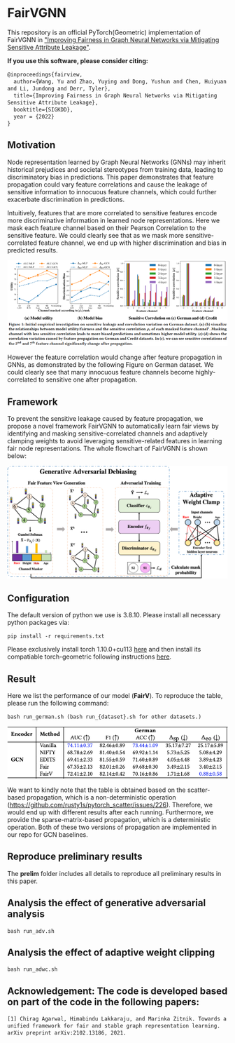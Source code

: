 # FairVGNN
This repository is an official PyTorch(Geometric) implementation of FairVGNN in ["Improving Fairness in Graph Neural Networks via Mitigating Sensitive Attribute Leakage"](https://arxiv.org/abs/2206.03426).

**If you use this software, please consider citing:**
```linux
@inproceedings{fairview,
  author={Wang, Yu and Zhao, Yuying and Dong, Yushun and Chen, Huiyuan and Li, Jundong and Derr, Tyler},
  title={Improving Fairness in Graph Neural Networks via Mitigating Sensitive Attribute Leakage},
  booktitle={SIGKDD},
  year = {2022}
}
```

## Motivation
Node representation learned by Graph Neural Networks (GNNs) may inherit historical prejudices and societal stereotypes from training data, leading to discriminatory bias in predictions. This paper demonstrates that feature propagation could vary feature correlations and cause the leakage of sensitive information to innocuous feature channels, which could further exacerbate discrimination in predictions.

Intuitively, features that are more correlated to sensitive features encode more discriminative information in learned node representations. Here we mask each feature channel based on their Pearson Correlation to the sensitive feature. We could clearly see that as we mask more sensitive-correlated feature channel, we end up with higher discrimination and bias in predicted results.

![](img/prelim_analysis.png)

However the feature correlation would change after feature propagation in GNNs, as demonstrated by the following Figure on German dataset. We could clearly see that many innocuous feature channels become highly-correlated to sensitive one after propagation.


## Framework
To prevent the sensitive leakage caused by feature propagation, we propose a novel framework FairVGNN to automatically learn fair views by identifying and masking sensitive-correlated channels and adaptively clamping weights to avoid leveraging sensitive-related features in learning fair node representations. The whole flowchart of FairVGNN is shown below:

![](img/fairvgnn.png)


## Configuration
The default version of python we use is 3.8.10. Please install all necessary python packages via:
```linux
pip install -r requirements.txt
```
Please exclusively install torch 1.10.0+cu113 [here](https://pytorch.org/get-started/previous-versions/) and then install its compatiable torch-geometric following instructions [here](https://pytorch-geometric.readthedocs.io/en/latest/notes/installation.html).


## Result
Here we list the performance of our model (**FairV**). To reproduce the table, please run the following command:
```linux
bash run_german.sh (bash run_{dataset}.sh for other datasets.)
```
![](img/german_gcn.png)

We want to kindly note that the table is obtained based on the scatter-based propagation, which is a non-deterministic operation (https://github.com/rusty1s/pytorch_scatter/issues/226). Therefore, we would end up with different results after each running. Furthermore, we provide the sparse-matrix-based propagation, which is a deterministic operation. Both of these two versions of propagation are implemented in our repo for GCN baselines.


## Reproduce preliminary results
The **prelim** folder includes all details to reproduce all preliminary results in this paper.

## Analysis the effect of generative adversarial analysis
```linux
bash run_adv.sh
```

## Analysis the effect of adaptive weight clipping
```linux
bash run_adwc.sh
```


## Acknowledgement: The code is developed based on part of the code in the following papers:
```linux
[1] Chirag Agarwal, Himabindu Lakkaraju, and Marinka Zitnik. Towards a unified framework for fair and stable graph representation learning. arXiv preprint arXiv:2102.13186, 2021.
```
